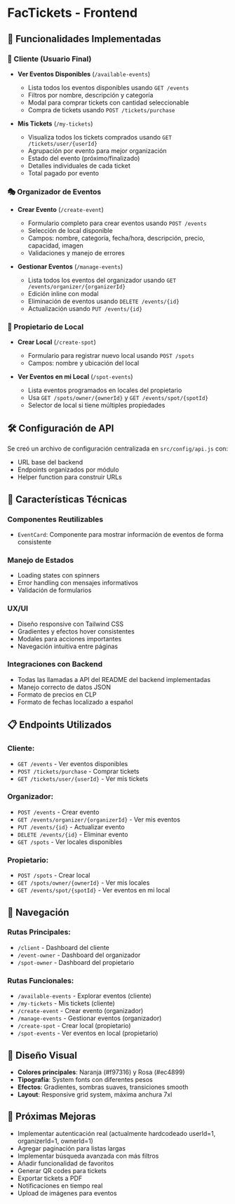 # FacTickets - Frontend

## 🎯 Funcionalidades Implementadas

### 👤 Cliente (Usuario Final)
- **Ver Eventos Disponibles** (`/available-events`)
  - Lista todos los eventos disponibles usando `GET /events`
  - Filtros por nombre, descripción y categoría
  - Modal para comprar tickets con cantidad seleccionable
  - Compra de tickets usando `POST /tickets/purchase`

- **Mis Tickets** (`/my-tickets`)
  - Visualiza todos los tickets comprados usando `GET /tickets/user/{userId}`
  - Agrupación por evento para mejor organización
  - Estado del evento (próximo/finalizado)
  - Detalles individuales de cada ticket
  - Total pagado por evento

### 🎭 Organizador de Eventos
- **Crear Evento** (`/create-event`)
  - Formulario completo para crear eventos usando `POST /events`
  - Selección de local disponible
  - Campos: nombre, categoría, fecha/hora, descripción, precio, capacidad, imagen
  - Validaciones y manejo de errores

- **Gestionar Eventos** (`/manage-events`)
  - Lista todos los eventos del organizador usando `GET /events/organizer/{organizerId}`
  - Edición inline con modal
  - Eliminación de eventos usando `DELETE /events/{id}`
  - Actualización usando `PUT /events/{id}`

### 🏢 Propietario de Local
- **Crear Local** (`/create-spot`)
  - Formulario para registrar nuevo local usando `POST /spots`
  - Campos: nombre y ubicación del local

- **Ver Eventos en mi Local** (`/spot-events`)
  - Lista eventos programados en locales del propietario
  - Usa `GET /spots/owner/{ownerId}` y `GET /events/spot/{spotId}`
  - Selector de local si tiene múltiples propiedades

## 🛠️ Configuración de API

Se creó un archivo de configuración centralizada en `src/config/api.js` con:
- URL base del backend
- Endpoints organizados por módulo
- Helper function para construir URLs

## 🚀 Características Técnicas

### Componentes Reutilizables
- `EventCard`: Componente para mostrar información de eventos de forma consistente

### Manejo de Estados
- Loading states con spinners
- Error handling con mensajes informativos
- Validación de formularios

### UX/UI
- Diseño responsive con Tailwind CSS
- Gradientes y efectos hover consistentes
- Modales para acciones importantes
- Navegación intuitiva entre páginas

### Integraciones con Backend
- Todas las llamadas a API del README del backend implementadas
- Manejo correcto de datos JSON
- Formato de precios en CLP
- Formato de fechas localizado a español

## 📋 Endpoints Utilizados

### Cliente:
- `GET /events` - Ver eventos disponibles
- `POST /tickets/purchase` - Comprar tickets
- `GET /tickets/user/{userId}` - Ver mis tickets

### Organizador:
- `POST /events` - Crear evento
- `GET /events/organizer/{organizerId}` - Ver mis eventos
- `PUT /events/{id}` - Actualizar evento
- `DELETE /events/{id}` - Eliminar evento
- `GET /spots` - Ver locales disponibles

### Propietario:
- `POST /spots` - Crear local
- `GET /spots/owner/{ownerId}` - Ver mis locales
- `GET /events/spot/{spotId}` - Ver eventos en mi local

## 🔄 Navegación

### Rutas Principales:
- `/client` - Dashboard del cliente
- `/event-owner` - Dashboard del organizador
- `/spot-owner` - Dashboard del propietario

### Rutas Funcionales:
- `/available-events` - Explorar eventos (cliente)
- `/my-tickets` - Mis tickets (cliente)
- `/create-event` - Crear evento (organizador)
- `/manage-events` - Gestionar eventos (organizador)
- `/create-spot` - Crear local (propietario)
- `/spot-events` - Ver eventos en local (propietario)

## 🎨 Diseño Visual

- **Colores principales**: Naranja (#f97316) y Rosa (#ec4899)
- **Tipografía**: System fonts con diferentes pesos
- **Efectos**: Gradientes, sombras suaves, transiciones smooth
- **Layout**: Responsive grid system, máxima anchura 7xl

## 🔧 Próximas Mejoras

- Implementar autenticación real (actualmente hardcodeado userId=1, organizerId=1, ownerId=1)
- Agregar paginación para listas largas
- Implementar búsqueda avanzada con más filtros
- Añadir funcionalidad de favoritos
- Generar QR codes para tickets
- Exportar tickets a PDF
- Notificaciones en tiempo real
- Upload de imágenes para eventos
